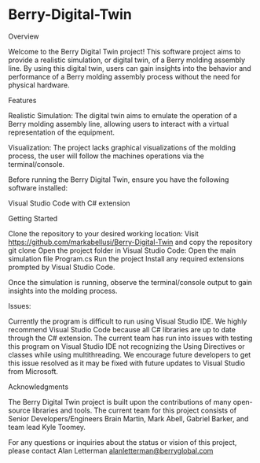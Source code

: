 # Berry-Digital-Twin

Overview

Welcome to the Berry Digital Twin project! This software project aims to provide a realistic simulation, or digital twin, of a Berry molding assembly line. By using this digital twin, users can gain insights into the behavior and performance of a Berry molding assembly process without the need for physical hardware.

Features

Realistic Simulation: The digital twin aims to emulate the operation of a Berry molding assembly line, allowing users to interact with a virtual representation of the equipment.

Visualization: The project lacks graphical visualizations of the molding process, the user will follow the machines operations via the terminal/console.


Before running the Berry Digital Twin, ensure you have the following software installed:

Visual Studio Code with C# extension

Getting Started

Clone the repository to your desired working location:
Visit https://github.com/markabellusi/Berry-Digital-Twin and copy the repository
git clone
Open the project folder in Visual Studio Code:
Open the main simulation file Program.cs
Run the project
Install any required extensions prompted by Visual Studio Code.

Once the simulation is running, observe the terminal/console output to gain insights into the molding process.

Issues:

Currently the program is difficult to run using Visual Studio IDE. We highly recommend Visual Studio Code because all C# libraries are up to date through the C# extension. The current team has run into issues with testing this program on Visual Studio IDE not recognizing the Using Directives or classes while using multithreading. We encourage future developers to get this issue resolved as it may be fixed with future updates to Visual Studio from Microsoft. 

Acknowledgments

The Berry Digital Twin project is built upon the contributions of many open-source libraries and tools. The current team for this project consists of Senior Developers/Engineers Brain Martin, Mark Abell, Gabriel Barker, and team lead Kyle Toomey.

For any questions or inquiries about the status or vision of this project, please contact Alan Letterman alanletterman@berryglobal.com
